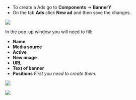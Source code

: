 * To create a Ads go to **Components** -> **BannerY**
* On the tab **Ads** click **New ad** and then save the changes.

[![](https://file.modx.pro/files/e/6/1/e610c64fcbe0bcfc66f1e692e9cb551bs.jpg)](https://file.modx.pro/files/e/6/1/e610c64fcbe0bcfc66f1e692e9cb551b.png)

In the pop-up window you will need to fill:

* **Name**
* **Media source**
* **Active**
* **New image**
* **URL**
* **Text of banner**
* **Positions** *First you need to create them.*

[![](https://file.modx.pro/files/b/4/1/b4158c92313074ea19310728d83191c9s.jpg)](https://file.modx.pro/files/b/4/1/b4158c92313074ea19310728d83191c9.png)

[![](https://file.modx.pro/files/b/4/7/b477805bf083372d0f4647f55330638es.jpg)](https://file.modx.pro/files/b/4/7/b477805bf083372d0f4647f55330638e.png)
